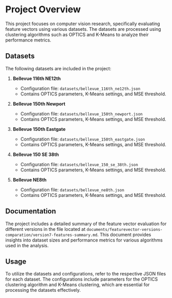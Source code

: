 # Project Overview

This project focuses on computer vision research, specifically evaluating feature vectors using various datasets. The datasets are processed using clustering algorithms such as OPTICS and K-Means to analyze their performance metrics.

## Datasets

The following datasets are included in the project:

1. **Bellevue 116th NE12th**
   - Configuration file: `datasets/bellevue_116th_ne12th.json`
   - Contains OPTICS parameters, K-Means settings, and MSE threshold.

2. **Bellevue 150th Newport**
   - Configuration file: `datasets/bellevue_150th_newport.json`
   - Contains OPTICS parameters, K-Means settings, and MSE threshold.

3. **Bellevue 150th Eastgate**
   - Configuration file: `datasets/bellevue_150th_eastgate.json`
   - Contains OPTICS parameters, K-Means settings, and MSE threshold.

4. **Bellevue 150 SE 38th**
   - Configuration file: `datasets/bellevue_150_se_38th.json`
   - Contains OPTICS parameters, K-Means settings, and MSE threshold.

5. **Bellevue NE8th**
   - Configuration file: `datasets/bellevue_ne8th.json`
   - Contains OPTICS parameters, K-Means settings, and MSE threshold.

## Documentation

The project includes a detailed summary of the feature vector evaluation for different versions in the file located at `documents/featurevector-versions-comparation/version7-features-summary.md`. This document provides insights into dataset sizes and performance metrics for various algorithms used in the analysis.

## Usage

To utilize the datasets and configurations, refer to the respective JSON files for each dataset. The configurations include parameters for the OPTICS clustering algorithm and K-Means clustering, which are essential for processing the datasets effectively.